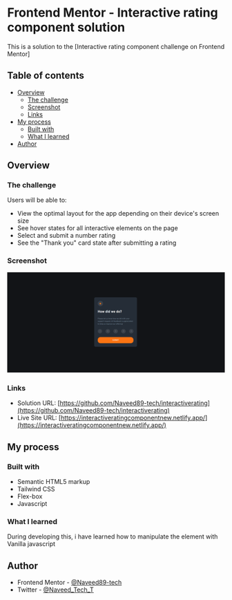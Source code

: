 # Frontend Mentor - Interactive rating component solution

This is a solution to the [Interactive rating component challenge on Frontend Mentor]

## Table of contents

- [Overview](#overview)
  - [The challenge](#the-challenge)
  - [Screenshot](#screenshot)
  - [Links](#links)
- [My process](#my-process)
  - [Built with](#built-with)
  - [What I learned](#what-i-learned)
- [Author](#author)

## Overview

### The challenge

Users will be able to:

- View the optimal layout for the app depending on their device's screen size
- See hover states for all interactive elements on the page
- Select and submit a number rating
- See the "Thank you" card state after submitting a rating

### Screenshot

![Interactive rating component full screen view](Screenshot.png)

### Links

- Solution URL: [https://github.com/Naveed89-tech/interactiverating](https://github.com/Naveed89-tech/interactiverating)
- Live Site URL: [https://interactiveratingcomponentnew.netlify.app/](https://interactiveratingcomponentnew.netlify.app/)

## My process

### Built with

- Semantic HTML5 markup
- Tailwind CSS
- Flex-box
- Javascript

### What I learned

During developing this, i have learned how to manipulate the element with Vanilla javascript

## Author

- Frontend Mentor - [@Naveed89-tech](https://www.frontendmentor.io/profile/Naveed89-tech)
- Twitter - [@Naveed_Tech_T](https://twitter.com/Naveed_Tech_T)
